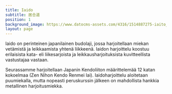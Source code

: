```yaml
---
title: Iaido
subtitle: 居合道
position: 1
background_image: https://www.datocms-assets.com/4316/1514887275-iaito_2.jpg
layout: page
---
```


Iaido on perinteinen japanilainen budolaji, jossa harjoitellaan miekan vetämistä ja leikkaamista yhtenä liikkeenä. Iaidon harjoittelu koostuu erilaisista kata- eli liikesarjoista ja leikkausharjoituksista kuvitteellista vastustajaa vastaan.

Seurassamme harjoitellaan Japanin Kendoliiton määrittelemää 12 katan kokoelmaa (Zen Nihon Kendo Renmei Iai). Iaidoharjoittelu aloitetaan puumiekalla, mutta nopeasti peruskurssin jälkeen on mahdollista hankkia metallinen harjoitusmiekka.
